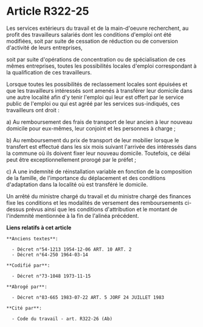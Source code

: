 # Article R322-25

Les services extérieurs du travail et de la main-d'oeuvre recherchent, au profit des travailleurs salariés dont les
conditions d'emploi ont été modifiées, soit par suite de cessation de réduction ou de conversion d'activité de leurs
entreprises,

soit par suite d'opérations de concentration ou de spécialisation de ces mêmes entreprises, toutes les possibilités locales
d'emploi correspondant à la qualification de ces travailleurs.

Lorsque toutes les possibilités de reclassement locales sont épuisées et que les travailleurs intéressés sont amenés à
transférer leur domicile dans une autre localité afin d'y tenir l'emploi qui leur est offert par le service public de
l'emploi ou qui est agréé par les services sus-indiqués, ces travailleurs ont droit :

a) Au remboursement des frais de transport de leur ancien à leur nouveau domicile pour eux-mêmes, leur conjoint et les
personnes à charge ;

b) Au remboursement du prix de transport de leur mobilier lorsque le transfert est effectué dans les six mois suivant
l'arrivée des intéressés dans la commune où ils doivent fixer leur nouveau domicile. Toutefois, ce délai peut être
exceptionnellement prorogé par le préfet ;

c) A une indemnité de réinstallation variable en fonction de la composition de la famille, de l'importance du déplacement et
des conditions d'adaptation dans la localité où est transféré le domicile.

Un arrêté du ministre chargé du travail et du ministre chargé des finances fixe les conditions et les modalités de versement
des remboursements ci-dessus prévus ainsi que les conditions d'attribution et le montant de l'indemnité mentionnée à la fin
de l'alinéa précédent.

**Liens relatifs à cet article**

	**Anciens textes**:

	  - Décret n°54-1213 1954-12-06 ART. 10 ART. 2
	  - Décret n°64-250 1964-03-14

	**Codifié par**:

	  - Décret n°73-1048 1973-11-15

	**Abrogé par**:

	  - Décret n°83-665 1983-07-22 ART. 5 JORF 24 JUILLET 1983

	**Cité par**:

	  - Code du travail - art. R322-26 (Ab)
